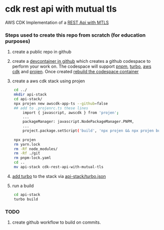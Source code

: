 # cdk rest api with mutual tls
AWS CDK Implementation of a [REST Api with MTLS](https://docs.aws.amazon.com/apigateway/latest/developerguide/rest-api-mutual-tls.html)

### Steps used to create this repo from scratch (for education purposes)
1) create a public repo in github

2) create a [devcontainer in github](https://docs.github.com/en/codespaces/setting-up-your-project-for-codespaces/adding-a-dev-container-configuration/introduction-to-dev-containers#using-a-predefined-dev-container-configuration) which creates a github codespace to perform your work on.  The codespace will support [pnpm](https://pnpm.io/), [turbo](https://turbo.build/), [aws cdk](https://aws.amazon.com/cdk/) and [projen](https://github.com/projen/projen). Once created [rebuild the codespace container](https://docs.github.com/en/codespaces/setting-up-your-project-for-codespaces/adding-a-dev-container-configuration/introduction-to-dev-containers#applying-configuration-changes-to-a-codespace)

3) create a aws cdk stack using projen
```bash
    cd ../
    mkdir api-stack
    cd api-stack/
    npx projen new awscdk-app-ts --github=false
    ## add to .projenrc.ts these lines
        import { javascript, awscdk } from 'projen';
        ...
        packageManager: javascript.NodePackageManager.PNPM,
        ...
        project.package.setScript('build', 'npx projen && npx projen build');
        
    npx projen
    rm yarn.lock
    rm -Rf node_modules/
    rm -Rf ./git
    rm pnpm-lock.yaml
    cd ..
    mv api-stack cdk-rest-api-with-mutual-tls
```

4) [add turbo](https://turbo.build/repo/docs/getting-started/add-to-project) to the stack via [api-stack/turbo.json](api-stack/turbo.json)

5) run a build 
```bash
    cd api-stack
    turbo build
```

### TODO
1) create github workflow to build on commits.
